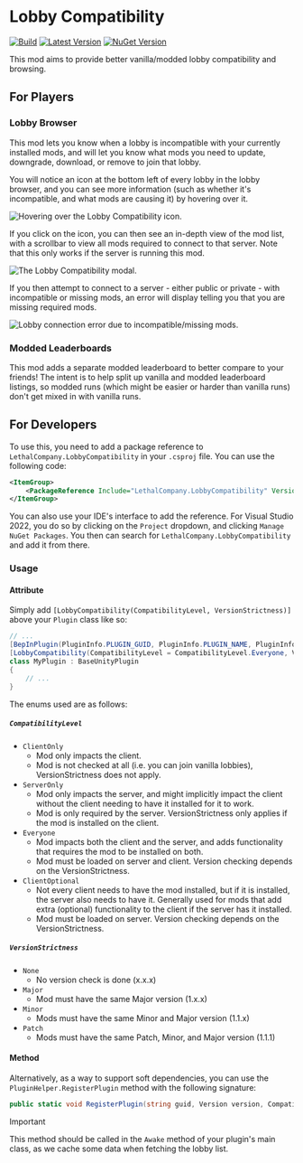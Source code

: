 # Lobby Compatibility

[![Build](https://github.com/MaxWasUnavailable/LobbyCompatibility/actions/workflows/build.yml/badge.svg?branch=master)](https://github.com/MaxWasUnavailable/LobbyCompatibility/actions/workflows/build.yml)
[![Latest Version](https://img.shields.io/thunderstore/v/BMX/LobbyCompatibility?logo=thunderstore&logoColor=white)](https://thunderstore.io/c/lethal-company/p/BMX/LobbyCompatibility)
[![NuGet Version](https://img.shields.io/nuget/v/LethalCompany.LobbyCompatibility?logo=nuget)](https://www.nuget.org/packages/LethalCompany.LobbyCompatibility)

This mod aims to provide better vanilla/modded lobby compatibility and browsing.

## For Players

### Lobby Browser

This mod lets you know when a lobby is incompatible with your currently installed mods, and will let you know what mods
you need to update, downgrade, download, or remove to join that lobby.

You will notice an icon at the bottom left of every lobby in the lobby browser, and you can see more information (such
as whether it's incompatible, and what mods are causing it) by hovering over it.

![Hovering over the Lobby Compatibility icon.]()

If you click on the icon, you can then see an in-depth view of the mod list, with a scrollbar to view all mods required
to connect to that server. Note that this only works if the server is running this mod.

![The Lobby Compatibility modal.]()

If you then attempt to connect to a server - either public or private - with incompatible or missing mods, an error will
display telling you that you are missing required mods.

![Lobby connection error due to incompatible/missing mods.]()

### Modded Leaderboards

This mod adds a separate modded leaderboard to better compare to your friends! The intent is to help split up vanilla
and modded leaderboard listings, so modded runs (which might be easier or harder than vanilla runs) don't get mixed in
with vanilla runs.

## For Developers

To use this, you need to add a package reference to `LethalCompany.LobbyCompatibility` in your `.csproj` file. You can
use the
following code:

```xml
<ItemGroup>
    <PackageReference Include="LethalCompany.LobbyCompatibility" Version="1.*" PrivateAssets="all" />
</ItemGroup>
```

You can also use your IDE's interface to add the reference. For Visual Studio 2022, you do so by clicking on
the `Project` dropdown, and clicking `Manage NuGet Packages`. You then can search for `LethalCompany.LobbyCompatibility`
and add
it from there.

### Usage

#### Attribute

Simply add `[LobbyCompatibility(CompatibilityLevel, VersionStrictness)]` above your `Plugin` class like so:

```csharp
// ...
[BepInPlugin(PluginInfo.PLUGIN_GUID, PluginInfo.PLUGIN_NAME, PluginInfo.PLUGIN_VERSION)]
[LobbyCompatibility(CompatibilityLevel = CompatibilityLevel.Everyone, VersionStrictness = VersionStrictness.Minor)]
class MyPlugin : BaseUnityPlugin
{
    // ...
}
```

The enums used are as follows:

##### `CompatibilityLevel`

- `ClientOnly`
    - Mod only impacts the client.
    - Mod is not checked at all (i.e. you can join vanilla lobbies), VersionStrictness does not apply.
- `ServerOnly`
    - Mod only impacts the server, and might implicitly impact the client without the client needing to have it
      installed for it to work.
    - Mod is only required by the server. VersionStrictness only applies if the mod is installed on the client.
- `Everyone`
    - Mod impacts both the client and the server, and adds functionality that requires the mod to be installed on both.
    - Mod must be loaded on server and client. Version checking depends on the VersionStrictness.
- `ClientOptional`
    - Not every client needs to have the mod installed, but if it is installed, the server also needs to have it.
      Generally used for mods that add extra (optional) functionality to the client if the server has it installed.
    - Mod must be loaded on server. Version checking depends on the VersionStrictness.

##### `VersionStrictness`

- `None`
    - No version check is done (x.x.x)
- `Major`
    - Mod must have the same Major version (1.x.x)
- `Minor`
    - Mods must have the same Minor and Major version (1.1.x)
- `Patch`
    - Mods must have the same Patch, Minor, and Major version (1.1.1)

#### Method

Alternatively, as a way to support soft dependencies, you can use the `PluginHelper.RegisterPlugin` method with the
following signature:

```csharp
public static void RegisterPlugin(string guid, Version version, CompatibilityLevel compatibilityLevel, VersionStrictness versionStrictness)
```

> [!IMPORTANT]
>
> This method should be called in the `Awake` method of your plugin's main class, as we cache some data when fetching
> the lobby list.